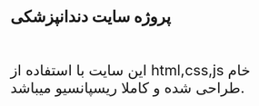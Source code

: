 <h1>پروژه سایت دندانپزشکی</h1></br>
<p style="font-size:1.6rem">این سایت با استفاده از html,css,js خام طراحی شده و کاملا ریسپانسیو میباشد.</p>
